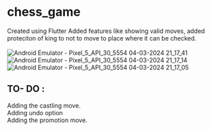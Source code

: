 # chess_game

Created using Flutter
Added features like showing valid moves, added proteciton of king to not to move to place where it can be checked.<br><br> 
![Android Emulator - Pixel_5_API_30_5554 04-03-2024 21_17_41](https://github.com/amarkhakhkhar/chess_flutter/assets/95528997/2b5773cf-e926-44b9-bb84-71294315501f)
![Android Emulator - Pixel_5_API_30_5554 04-03-2024 21_17_14](https://github.com/amarkhakhkhar/chess_flutter/assets/95528997/dd10c735-3f1a-4302-8140-bbf673d99776)
![Android Emulator - Pixel_5_API_30_5554 04-03-2024 21_17_05](https://github.com/amarkhakhkhar/chess_flutter/assets/95528997/d113fc81-b82e-4964-ab50-b1a2558b6e44)

<h2>TO- DO :</h2> 
Adding the castling move.<br>
Adding undo option <br>
Adding the promotion move.<br>

